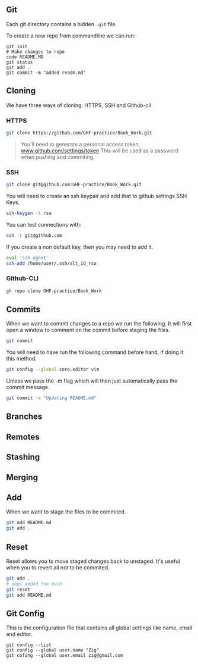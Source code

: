 ## Git

Each git directory contains a hidden `.git` file.

To create a new repo from commandline we can run:

```
git init
# Make changes to repo
code README.MD
git status
git add .
git commit -m "added readm.md"

```

## Cloning

We have three ways of cloning: HTTPS, SSH and Github-cli

### HTTPS

```sh 
git clone https://github.com/GHF-practice/Book_Work.git
```
> You'll need to generate a personal access token,
www.github.com/settings/token
This will be used as a password when pushing and commiting. 

### SSH

```sh
git clone git@github.com:GHF-practice/Book_Work.git
```

You will need to create an ssh keypair and add that to github settings SSH Keys.

```sh
ssh-keygen -t rsa
```

You can test connections with:
```sh
ssh -t git@github.com
```

If you create a non default key, then you may need to add it. 
```sh
eval 'ssh agent'
ssh-add /home/user/.ssh/alt_id_rsa
```

### Github-CLI

```sh
gh repo clone GHF-practice/Book_Work
```

## Commits

When we want to commit changes to a repo we run the following. It will first open a window to comment on the commit before staging the files. 


```sh
git commit
```
You will need to have run the following command before hand, if doing it this method. 

```sh
git config --global core.editor vim
```

Unless we pass the -m flag which will then just automatically pass the commit message.

```sh
git commit -m "Updating README.md"
```

## Branches

## Remotes

## Stashing

## Merging

## Add 

When we want to stage the files to be commited.

```sh
git add README.md
git add .
```

## Reset

Reset allows you to move staged changes back to unstaged. It's useful when you to revert all not to be commited.

```sh
git add .
# oops added too much
git reset
git add README.md
```

## Git Config

This is the configuration file that contains all global settings like name, email and editor.

```
git config --list
git config --global user.name "Zig"
git cofing --global user.email zig@gmail.com
```
